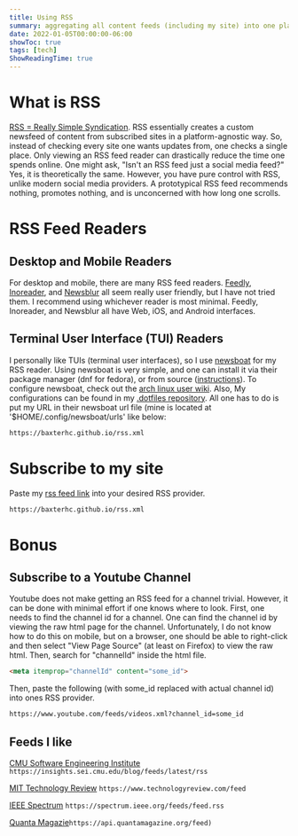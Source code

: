 ```yaml
---
title: Using RSS
summary: aggregating all content feeds (including my site) into one place
date: 2022-01-05T00:00:00-06:00
showToc: true
tags: [tech]
ShowReadingTime: true
---
```


# What is RSS
[RSS = Really Simple Syndication](https://en.wikipedia.org/wiki/RSS).
RSS essentially creates a custom newsfeed of content from subscribed sites in a platform-agnostic way.
So, instead of checking every site one wants updates from, one checks a single place.
Only viewing an RSS feed reader can drastically reduce the time one spends online.
One might ask, "Isn't an RSS feed just a social media feed?"
Yes, it is theoretically the same.
However, you have pure control with RSS, unlike modern social media providers.
A prototypical RSS feed recommends nothing, promotes nothing, and is unconcerned with how long one scrolls.

# RSS Feed Readers
## Desktop and Mobile Readers
For desktop and mobile, there are many RSS feed readers.
[Feedly](https://feedly.com/), [Inoreader](https://www.inoreader.com/), and [Newsblur](https://www.newsblur.com/) all seem really user friendly, but I have not tried them.
I recommend using whichever reader is most minimal.
Feedly, Inoreader, and Newsblur all have Web, iOS, and Android interfaces.

## Terminal User Interface (TUI) Readers
I personally like TUIs (terminal user interfaces), so I use [newsboat](https://newsboat.org/) for my RSS reader.
Using newsboat is very simple, and one can install it via their package manager (dnf for fedora), or from source ([instructions](https://github.com/newsboat/newsboat)).
To configure newsboat, check out the [arch linux user wiki](https://wiki.archlinux.org/title/Newsboat). Also, My configurations can be found in my [.dotfiles repository](https://github.com/baxterhc/.dotfiles/blob/master/.config/newsboat/config).
All one has to do is put my URL in their newsboat url file (mine is located at '$HOME/.config/newsboat/urls' like below:
``` sh
https://baxterhc.github.io/rss.xml
```

# Subscribe to my site
Paste my [rss feed link](https://baxterhc.github.io/rss.xml) into your desired RSS provider.
``` sh
https://baxterhc.github.io/rss.xml
```

# Bonus
## Subscribe to a Youtube Channel
Youtube does not make getting an RSS feed for a channel trivial.
However, it can be done with minimal effort if one knows where to look.
First, one needs to find the channel id for a channel.
One can find the channel id by viewing the raw html page for the channel.
Unfortunately, I do not know how to do this on mobile, but on a browser, one should be able to right-click and then select "View Page Source" (at least on Firefox) to view the raw html.
Then, search for "channelId" inside the html file.

``` html
<meta itemprop="channelId" content="some_id">
```
Then, paste the following (with some_id replaced with actual channel id) into ones RSS provider.
``` sh
https://www.youtube.com/feeds/videos.xml?channel_id=some_id
```

## Feeds I like
[CMU Software Engineering Institute](https://insights.sei.cmu.edu/blog) ```https://insights.sei.cmu.edu/blog/feeds/latest/rss```

[MIT Technology Review](https://www.technologyreview.com/) ```https://www.technologyreview.com/feed```

[IEEE Spectrum](https://spectrum.ieee.org) ```https://spectrum.ieee.org/feeds/feed.rss```

[Quanta Magazie](https://www.quantamagazine.org/)```https://api.quantamagazine.org/feed)```
